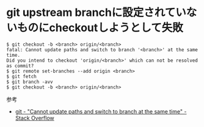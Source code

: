 # git upstream branchに設定されていないものにcheckoutしようとして失敗

```
$ git checkout -b <branch> origin/<branch>
fatal: Cannot update paths and switch to branch '<branch>' at the same time.
Did you intend to checkout 'origin/<branch>' which can not be resolved as commit?
$ git remote set-branches --add origin <branch>
$ git fetch
$ git branch -avv
$ git checkout -b <branch> origin/<branch>
```

参考

- [git - "Cannot update paths and switch to branch at the same time" - Stack Overflow](http://stackoverflow.com/questions/22984262/cannot-update-paths-and-switch-to-branch-at-the-same-time)
